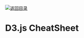 [![返回目录](https://parg.co/UCb)](https://github.com/wxyyxc1992/Awesome-CheatSheet)

# D3.js CheatSheet
